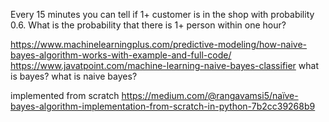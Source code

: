 Every 15 minutes you can tell if 1+ customer is in the shop with probability 0.6. What is the probability that there 
is 1+ person within one hour? 

https://www.machinelearningplus.com/predictive-modeling/how-naive-bayes-algorithm-works-with-example-and-full-code/
https://www.javatpoint.com/machine-learning-naive-bayes-classifier
what is bayes?
what is naive bayes?

implemented from scratch
https://medium.com/@rangavamsi5/naïve-bayes-algorithm-implementation-from-scratch-in-python-7b2cc39268b9

